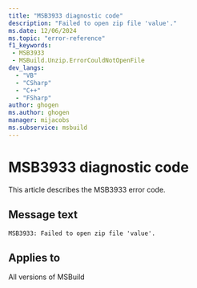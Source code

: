 ```yaml
---
title: "MSB3933 diagnostic code"
description: "Failed to open zip file 'value'."
ms.date: 12/06/2024
ms.topic: "error-reference"
f1_keywords:
 - MSB3933
 - MSBuild.Unzip.ErrorCouldNotOpenFile
dev_langs:
  - "VB"
  - "CSharp"
  - "C++"
  - "FSharp"
author: ghogen
ms.author: ghogen
manager: mijacobs
ms.subservice: msbuild
---
```


# MSB3933 diagnostic code

<!-- :::ErrorDefinitionDescription::: -->
<!-- :::editable-content name="introDescription"::: -->
This article describes the MSB3933 error code.
<!-- :::editable-content-end::: -->

## Message text

`MSB3933: Failed to open zip file 'value'.`

<!-- :::editable-content name="postOutputDescription"::: -->
<!--
{StrBegin="MSB3933: "}
-->
<!-- :::editable-content-end::: -->
<!-- :::ErrorDefinitionDescription-end::: -->

## Applies to

All versions of MSBuild
